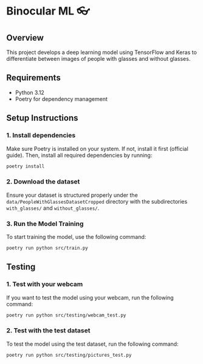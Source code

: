 # Binocular ML 👓

## Overview

This project develops a deep learning model using TensorFlow and Keras to differentiate between images of people with glasses and without glasses.

## Requirements

- Python 3.12
- Poetry for dependency management

## Setup Instructions

### 1. Install dependencies

Make sure Poetry is installed on your system. If not, install it first (official guide). Then, install all required dependencies by running:

```bash
poetry install
```

### 2. Download the dataset

Ensure your dataset is structured properly under the `data/PeopleWithGlassesDatasetCropped` directory with the subdirectories `with_glasses/` and `without_glasses/`.

### 3. Run the Model Training

To start training the model, use the following command:

```bash
poetry run python src/train.py
```

## Testing

### 1. Test with your webcam

If you want to test the model using your webcam, run the following command:

```bash
poetry run python src/testing/webcam_test.py
```

### 2. Test with the test dataset

To test the model using the test dataset, run the following command:

```bash
poetry run python src/testing/pictures_test.py
```
